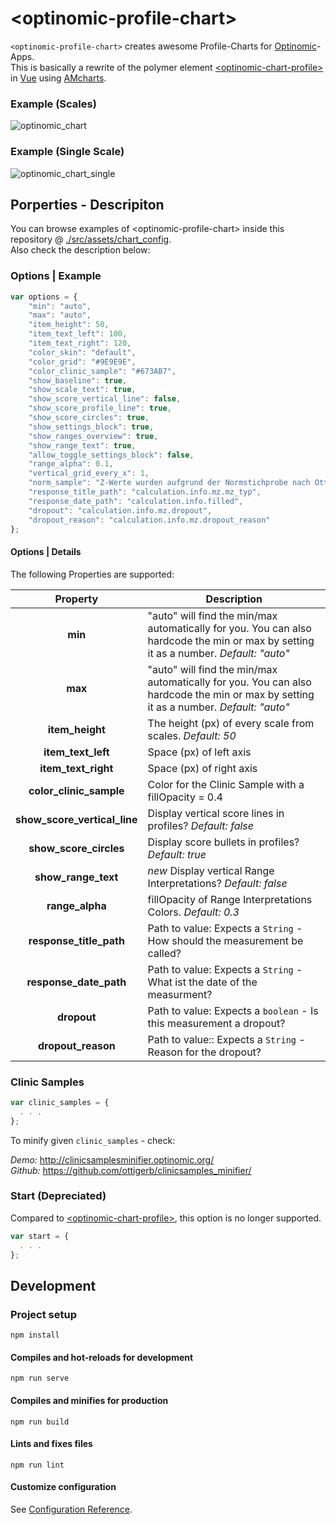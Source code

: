 
# \<optinomic-profile-chart\>

`<optinomic-profile-chart>` creates awesome Profile-Charts for [Optinomic](https://www.optinomic.com/)-Apps.   
This is basically a rewrite of the polymer element [\<optinomic-chart-profile\>](https://github.com/Optinomic/optinomic-chart-profile) in [Vue](https://vuejs.org/) using [AMcharts](https://www.amcharts.com/).

### Example (Scales)
![optinomic_chart](https://user-images.githubusercontent.com/2470873/78606723-10108b00-785e-11ea-94c2-4296b272e3b9.png)

### Example (Single Scale)
![optinomic_chart_single](https://user-images.githubusercontent.com/2470873/78610034-4ea94400-7864-11ea-87e3-d3cc90177ff5.jpg)


## Porperties - Descripiton

You can browse examples of \<optinomic-profile-chart\> inside this repository @ [./src/assets/chart_config](https://github.com/Optinomic/optinomic-profile-chart/tree/master/src/assets/chart_config).    
Also check the description below:

### Options | Example

```JAVASCRIPT
var options = {
    "min": "auto",
    "max": "auto",
    "item_height": 50,
    "item_text_left": 100,
    "item_text_right": 120,
    "color_skin": "default",
    "color_grid": "#9E9E9E",
    "color_clinic_sample": "#673AB7",
    "show_baseline": true,
    "show_scale_text": true,
    "show_score_vertical_line": false,
    "show_score_profile_line": true,
    "show_score_circles": true,
    "show_settings_block": true,
    "show_ranges_overview": true,
    "show_range_text": true,
    "allow_toggle_settings_block": false,
    "range_alpha": 0.1,
    "vertical_grid_every_x": 1,
    "norm_sample": "Z-Werte wurden aufgrund der Normstichprobe nach Ottiger (2020) berechnet (N=3500).",
    "response_title_path": "calculation.info.mz.mz_typ",
    "response_date_path": "calculation.info.filled",
    "dropout": "calculation.info.mz.dropout",
    "dropout_reason": "calculation.info.mz.dropout_reason"
};
```
#### Options | Details

The following Properties are supported:

| Property  |  Description  |
|:---:|---|
| __min__ | "auto" will find the min/max automatically for you. You can also hardcode the min or max by setting it as a number. _Default: "auto"_ |
| __max__ | "auto" will find the min/max automatically for you. You can also hardcode the min or max by setting it as a number. _Default: "auto"_ |
| __item_height__ | The height (px) of every scale from scales. _Default: 50_ |
| __item_text_left__ | Space (px) of left axis  |
| __item_text_right__ | Space (px) of right axis  |
| __color_clinic_sample__ | Color for the Clinic Sample with a fillOpacity = 0.4  |
| __show_score_vertical_line__ | Display vertical score lines in profiles? _Default: false_
| __show_score_circles__ | Display score bullets in profiles? _Default: true_
| __show_range_text__ | *new* Display vertical Range Interpretations? _Default: false_
| __range_alpha__ | fillOpacity of Range Interpretations Colors. _Default: 0.3_
| __response_title_path__ | Path to value: Expects a `String` - How should the measurement be called?  |
| __response_date_path__ | Path to value: Expects a `String` - What ist the date of the measurment?  |
| __dropout__ | Path to value: Expects a `boolean` - Is this measurement a dropout?  |
| __dropout_reason__ | Path to value:: Expects a `String` - Reason for the dropout?  |



### Clinic Samples


```JAVASCRIPT
var clinic_samples = {
  . . .
};
```

To minify given `clinic_samples` - check:

*Demo:*  http://clinicsamplesminifier.optinomic.org/     
*Github:* https://github.com/ottigerb/clinicsamples_minifier/


### Start (Depreciated)

Compared to [\<optinomic-chart-profile\>](https://github.com/Optinomic/optinomic-chart-profile), this option is no longer supported.

```JAVASCRIPT
var start = {
  . . .
};
```


## Development


### Project setup
```
npm install
```

#### Compiles and hot-reloads for development
```
npm run serve
```

#### Compiles and minifies for production
```
npm run build
```

#### Lints and fixes files
```
npm run lint
```

#### Customize configuration
See [Configuration Reference](https://cli.vuejs.org/config/).

